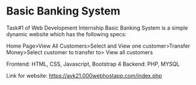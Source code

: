 # Basic Banking System
Task#1 of Web Development Internship
Basic Banking System is a simple dynamic website which has the following specs:

Home Page>View All Customers>Select and View one customer>Transfer Money>Select customer to transfer to> View all customers

Frontend: HTML, CSS, Javascript, Bootstrap 4
Backend: PHP, MYSQL

Link for website:
https://avk21.000webhostapp.com/index.php
